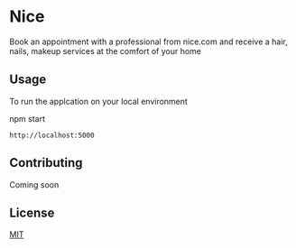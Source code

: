 # Nice

Book an appointment with a professional from nice.com and receive a hair, nails, makeup services at the comfort of your home

## Usage
To run the applcation on your local environment

npm start
``` 
http://localhost:5000
```

## Contributing
Coming soon

## License
[MIT](https://choosealicense.com/licenses/mit/)
